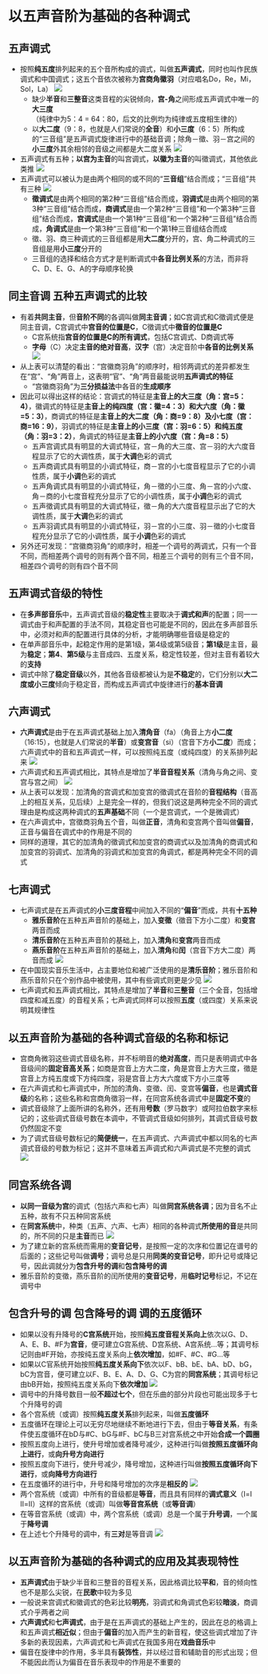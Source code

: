 # 以五声音阶为基础的各种调式
## 五声调式
* 按照**纯五度**排列起来的五个音所构成的调式，叫做**五声调式**，同时也叫作民族调式和中国调式；这五个音依次被称为**宫商角徽羽**（对应唱名Do，Re，Mi，Sol，La）
![](../images/五声音阶.jpg)
  * 缺少**半音**和**三整音**这类音程的尖锐倾向，**宫-角**之间形成五声调式中唯一的**大三度**（纯律中为5：4 = 64：80，后文的比例均为纯律或五度相生律的）
  * 以**大二度**（9：8，也就是人们常说的**全音**）和**小三度**（6：5）所构成的“三音组”是五声调式旋律进行中的基础音调；除角－徵、羽－宫之间的**小三度**外其余相邻的音级之间都是大二度关系
![](../images/五声调式音阶.jpg)
* 五声调式有五种；**以宫为主音**的叫宫调式，**以徽为主音**的叫徵调式，其他依此类推
![](../images/五种五声调式.png)
* 五声调式可以被认为是由两个相同的或不同的“**三音组**”结合而成；“三音组”共有三种
![](../images/三音组.png)
  * **徵调式**是由两个相同的第2种“三音组”结合而成，**羽调式**是由两个相同的第3种“三音组”结合而成，**商调式**是由一个第2种“三音组”和一个第3种“三音组”结合而成，**宫调式**是由一个第1种“三音组”和一个第2种“三音组”结合而成，**角调式**是由一个第3种“三音组”和一个第1种三音组结合而成
  * 徵、羽、商三种调式的三音组都是用**大二度**分开的，宫、角二种调式的三音组是用**小三度**分开的
  * 三音组的选择和结合方式才是判断调式中**各音比例关系**的方法，而非将C、D、E、G、A的字母顺序轮换
## 同主音调 五种五声调式的比较
* 有着**共同主音**，但**音阶不同**的各调叫做**同主音调**；如C宫调式和C徵调式便是同主音调，C宫调式中**宫音的位置是C**，C徵调式中**徵音的位置是C**
  * C宫系统指**宫音的位置是C的所有调式**，包括C宫调式、D商调式等
  * **字母**（C）决定**主音的绝对音高**，**汉字**（宫）决定音阶中**各音的比例关系**
![](../images/同主音调.jpg)
* 从上表可以清楚的看出：“宫徽商羽角”的顺序时，相邻两调式的差异都发生在“宫”、“角”两音上，这表明“官”、“角”两音最能说明**五声调式的特征**
  * “宫徽商羽角”为**三分损益法**中各音的**生成顺序**
* 因此可以得出这样的结论：宫调式的特征是**主音上的大三度（角：宫=5：4）**，徽调式的特征是**主音上的纯四度（宫：徽=4：3）和大六度（角：徽=5：3）**，商调式的特征是**主音上的大二度（角：商=9：8）及小七度（宫：商=16：9）**，羽调式的特征是**主音上的小三度（宫：羽=6：5）和纯五度（角：羽=3：2）**，角调式的特征是**主音上的小六度（宫：角=8：5）**
  * 五声宫调式具有明显的大调式特征，宫－角的大三度、宫－羽的大六度音程显示了它的大调性质，属于**大调**色彩的调式
  * 五声商调式具有明显的小调式特征，商－宫的小七度音程显示了它的小调性质，属于**小调**色彩的调式
  * 五声角调式具有明显的小调式特征，角－徵的小三度、角－宫的小六度、角－商的小七度音程充分显示了它的小调性质，属于**小调**色彩的调式
  * 五声徵调式具有明显的大调式特征，徵－角的大六度音程显示出了它的大调性质，属于**大调**色彩的调式
  * 五声羽调式具有明显的小调式特征，羽－宫的小三度、羽－徵的小七度音程充分显示了它的小调性质，属于**小调**色彩的调式
* 另外还可发现：“宫徽商羽角”的顺序时，相差一个调号的两调式，只有一个音不同，而相差两个调号的则有两个音不同，相差三个调号的则有三个音不同，相差四个调号的则有四个音不同
## 五声调式音级的特性
* 在**多声部音乐**中，五声调式音级的**稳定性**主要取决于**调式和声**的配置；同一一调式由于和声配置的手法不同，其稳定音也可能是不同的，因此在多声部音乐中，必须对和声的配置进行具体的分析，才能明确哪些音级是稳定的
* 在单声部音乐中，起稳定作用的是第1级，第4级或第5级音；**第1级**是主音，最为**稳定**；**第4**、**第5级**与主音成四、五度关系，稳定性较差，但对主音有着较大的**支持**
* 调式中除了**稳定音级**以外，其他各音级都被认为是**不稳定**的，它们分别以**大二度或小三度**倾向于稳定音，而构成五声调式中旋律进行的**基本音调**
## 六声调式
* **六声调式**是由于在五声调式基础上加入**清角音**（fa）（角音上方**小二度**（16:15），也就是人们常说的**半音**）或**变宫音**（si）（宫音下方**小二度**）而成；六声调式中的音和五声调式一样，可以按照纯五度（或纯四度）的关系排列起来
![](../images/六声调式.png)
* 六声调式和五声调式相比，其特点是增加了**半音音程关系**（清角与角之间、变宫与宫之间）
![](../images/十种六声调式.jpg)
* 从上表可以发现：加清角的宫调式和加变宫的徵调式在音阶的**音程结构**（音高上的相互关系，见后续）上是完全一样的，但我们说这是两种完全不同的调式理由是构成这两种调式的**五声基础**不同（一个是宫调式，一个是微调式）
* 在六声调式中，宫徵商羽角五个音，叫做**正音**，清角和变宫两个音叫做**偏音**，正音与偏音在调式中的作用是不同的
* 同样的道理，其它的加清角的徵调式和加变宫的商调式以及加清角的商调式和加变宫的羽调式、加清角的羽调式和加变宫的角调式，都是两种完全不同的调式
## 七声调式
* 七声调式是在五声调式的**小三度音程**中间加入不同的“**偏音**”而成，共有**十五种**
  * **雅乐音阶**在五种五声音阶的基础上，加入**变徵**（徵音下方小二度）和**变宫**两音而成
  * **清乐音阶**在五种五声音阶的基础上，加入**清角**和**变宫**两音而成
  * **燕乐音阶**在五种五声音阶的基础上，加入**清角**和**闰**（宫音下方大二度）两音而成
![](../images/七声调式.jpg)
* 在中国现实音乐生活中，占主要地位和被广泛使用的是**清乐音阶**；雅乐音阶和燕乐音阶只在个别作品中被使用，其中有些调式则更是少见
![](../images/雅乐音阶.jpg)
* 七声调式和五声调式相比，其特点是增加了**半音**和**三整音**（三个全音，包括增四度和减五度）的音程关系；七声调式同样可以按照**五度**（或四度）关系来说明其规律性
## 以五声音阶为基础的各种调式音级的名称和标记
* 宫商角微羽这些调式音级名称，并不标明音的**绝对高度**，而只是表明调式中各音级间的**固定音高关系**；如商是宫音上方大二度，角是宫音上方大三度，徵是宫音上方纯五度或下方纯四度，羽是宫音上方大六度或下方小三度等
* 在六声调式和七声调式中，所加的清角、变徵、闰、变宫等**偏音**，也是**调式音级**的名称；这些名称和宫商角徵羽一样，在同宫系统各调式中是**固定不变**的
* 调式音级除了上面所讲的名称外，还有用**号数**（罗马数字）或阿拉伯数字来标记的；这些调式音级号数在本调中，不管调式音级如何排列，其调式音级号数仍然固定不变
* 为了调式音级号数标记的**简便统一**，在五声调式、六声调式中都以同名的七声调式音级的号数为标记；这并不意味着五声调式和六声调式是不完整的调式
![](../images/号数.png)
## 同宫系统各调
* **以同一音级为宫**的调式（包括六声和七声）叫做**同宫系统各调**；因为音名不止五种，故有不只五种同宮系统
* 在**同宮系统**中，种类（五声、六声、七声）相同的各种调式**所使用的音**是共同的，所不同的只是**主音**而已
![](../images/同宫系统.png)
* 为了建立新的宫系统而需用的**变音记号**，是按照一定的次序和位置记在谱号的后面的；这些记号叫做**调号**；调号总是只用**同类的变音记号**，即升记号或降记号，因此调就分为**包含升号的调**和**包含降号的调**
* 雅乐音阶的变徵，燕乐音阶的闰所使用的**变音记号**，用**临时记号**标记，不记在调号中
## 包含升号的调 包含降号的调 调的五度循环
* 如果以没有升降号的**C宫系统**开始，按照**纯五度音程关系向上**依次以G、D、A、E、B、#F为**宫音**，便可建立G宫系统、D宫系统、A宫系统…等；其调号标记则由#F开始，亦按纯五度关系向上**依次增加**，如#F、#C、#G…等
* 如果以C官系统开始按照**纯五度关系向下**依次以F、bB、bE、bA、bD、bG，bC为宫音，便可建立以F、B、E、A、D、G、C为宫的**同宫系统**；其调号标记由bB开始，按照纯五度关系向下**依次增加**
![](../images/调号系统.jpg)
* 调号中的升降号数目一般**不超过七个**，但在乐曲的部分片段也可能出现多于七个升降号的调
* 各个宫系统（或调）按照**纯五度关系**排列起来，叫做**五度循环**
* 五度循环在理论上可以无穷尽地继续不断地进行下去，但由于**等音关系**，有条件使五度循环在bD与#C、bG与#F、bC与B三对宫系统之中开始**合成一个圆圈**
* 按照五度向上进行，使升号增加或者降号减少，这种进行叫做**按照五度循环向上进行**，或**向升号方向进行**
* 按照五度向下进行，使升号减少，降号增加，这种进行叫做**按照五度循环向下进行**，或**向降号方向进行**
* 在五度循环的进行中，升号和降号增加的次序是**相反的**
![](../images/中国五度循环.png)
* 两个宫系统（或调）中所有的音级都是**等音**，而且具有同样的**调式意义**（Ⅰ=Ⅰ Ⅱ=Ⅱ）这样的宫系统（或调）叫做**等音宫系统**（或**等音调**）
* 在等音宫系统（或调）中，两个宫系统（或调）总是一个属于**升号调**，一个属于**降号调**
* 在上述七个升降号的调中，有**三对**是等音调
![](../images/等音宫系统.png)
## 以五声音阶为基础的各种调式的应用及其表现特性
* **五声调式**由于缺少半音和三整音的音程关系，因此格调比较**平和**，音的倾向性也不是那么尖锐，在**民歌**中较为多见
* 一般说来宫调式和徽调式的色彩比较**明亮**，羽调式和角调式色彩较**暗淡**，商调式介乎两者之间
* **六声调式**和**七声调式**，由于是在五声调式的基础上产生的，因此在总的格调上和五声调式**相近似**；但由于**偏音**的加入而产生的新音程，使这些调式增加了许多新的表现因素，六声调式和七声调式在我国多用在**戏曲音乐**中
* 偏音在旋律中的作用，多半具有**装饰性**，并以经过音和辅助音的形式出现；但不能因此而认为偏音在音乐表现中的作用是不重要的
